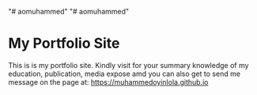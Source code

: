 "# aomuhammed" 
"# aomuhammed" 
# My Portfolio Site
This is is my portfolio site. Kindly visit for your summary  knowledge of my education, publication, media expose amd you can also get to send me message on the page at:
https://muhammedoyinlola.github.io
